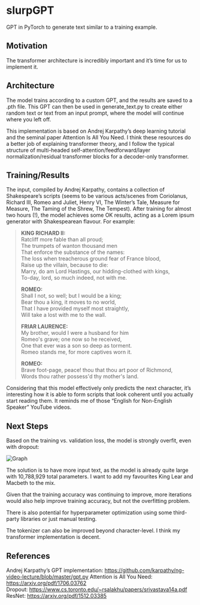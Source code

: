 # slurpGPT
GPT in PyTorch to generate text similar to a training example. 

## Motivation
The transformer architecture is incredibly important and it’s time for us to implement it.

## Architecture
The model trains according to a custom GPT, and the results are saved to a .pth file. This GPT can then be used in generate_text.py to create either random text or text from an input prompt, where the model will continue where you left off. 

This implementation is based on Andrej Karpathy’s deep learning tutorial and the seminal paper Attention Is All You Need. I think these resources do a better job of explaining transformer theory, and I follow the typical structure of multi-headed self-attention/feedforward/layer normalization/residual transformer blocks for a decoder-only transformer. 

## Training/Results
The input, compiled by Andrej Karpathy, contains a collection of Shakespeare’s scripts (seems to be various acts/scenes from Coriolanus, Richard III, Romeo and Juliet, Henry VI, The Winter’s Tale, Measure for Measure, The Taming of the Shrew, The Tempest). After training for almost two hours (!), the model achieves some OK results, acting as a Lorem ipsum generator with Shakespearean flavour. For example:

> **KING RICHARD II:**  
> Ratcliff more fable than all proud;  
> The trumpets of wanton thousand men  
> That enforce the substance of the names:  
> The loss when treacherous ground fear of France blood,  
> Raise up the villain, because to die:  
> Marry, do am Lord Hastings, our hidding-clothed with kings,  
> To-day, lord, so much indeed, not with me.   
>  
> **ROMEO:**  
> Shall I not, so well; but I would be a king;  
> Bear thou a king, it moves to no world,  
> That I have provided myself most straightly,  
> Will take a lost with me to the wall.  
>  
> **FRIAR LAURENCE:**  
> My brother, would I were a husband for him  
> Romeo's grave; one now so he received,  
> One that ever was a son so deep as torment.  
> Romeo stands me, for more captives worn it.  
>  
> **ROMEO:**  
> Brave foot-page, peace! thou that thou art poor of Richmond,  
> Words thou rather possess'd thy mother's land.

Considering that this model effectively only predicts the next character, it’s interesting how it is able to form scripts that look coherent until you actually start reading them. It reminds me of those “English for Non-English Speaker” YouTube videos. 

## Next Steps
Based on the training vs. validation loss, the model is strongly overfit, even with dropout:

![Graph](https://github.com/user-attachments/assets/25f5b94c-45a8-4c69-affe-6952550d7a30)

The solution is to have more input text, as the model is already quite large with 10,788,929 total parameters. I want to add my favourites King Lear and Macbeth to the mix. 

Given that the training accuracy was continuing to improve, more iterations would also help improve training accuracy, but not the overfitting problem. 

There is also potential for hyperparameter optimization using some third-party libraries or just manual testing. 

The tokenizer can also be improved beyond character-level. I think my transformer implementation is decent. 

## References
Andrej Karpathy’s GPT implementation: https://github.com/karpathy/ng-video-lecture/blob/master/gpt.py 
Attention is All You Need: https://arxiv.org/pdf/1706.03762   
Dropout: https://www.cs.toronto.edu/~rsalakhu/papers/srivastava14a.pdf 
ResNet: https://arxiv.org/pdf/1512.03385 

